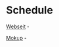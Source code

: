 # Schedule

[Webseit](https://st-ton.github.io/FE_HOME/6-1209/index.html) -

[Mokup](https://st-ton.github.io/FE_HOME/6-1209/maket.webp) -
